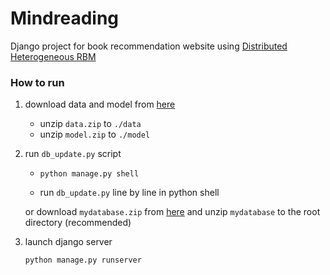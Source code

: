 # Mindreading
Django project for book recommendation website using [Distributed Heterogeneous RBM](https://github.com/leee5495/Distributed_Heterogeneous_RBM)

### How to run
1. download data and model from [here](https://drive.google.com/drive/folders/12QRYrRv2_1wTrJcaAekISDgaawMz64z4?usp=sharing)
    - unzip `data.zip` to `./data`
    - unzip `model.zip` to `./model`
  
2. run `db_update.py` script
   - ```
     python manage.py shell
     ```
    - run `db_update.py` line by line in python shell
   
   or download `mydatabase.zip` from [here](https://drive.google.com/drive/folders/12QRYrRv2_1wTrJcaAekISDgaawMz64z4?usp=sharing) and unzip `mydatabase` to the root directory (recommended)
  
3. launch django server
   ```
   python manage.py runserver
   ```
